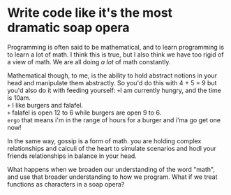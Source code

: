 <!-- TITLE: Math Programming And Gossip -->
<!-- SUBTITLE: They All the Same Thing -->

# Write code like it's the most dramatic soap opera

Programming is often said to be mathematical, and to learn programming is to learn a lot of math.
I think this is true, but I also think we have too rigid of a view of math.  We are all doing *a lot*
of math constantly.  

Mathematical though, to me, is the ability to hold abstract notions in your head and manipulate them
abstractly.  So you'd do this with 4 + 5 = 9 but you'd also do it with feeding yourself:
`+`I am currently hungry, and the time is 10am.  
`+` I like burgers and falafel.  
`+` falafel is open 12 to 6 while burgers are open 9 to 6.  
`ergo` that means i'm in the range of hours for a burger and i'ma go get one now!

In the same way, gossip is a form of math.  you are holding complex relationships and calculi of the heart
to simulate scenarios and hodl your friends relationships in balance in your head. 

What happens when we broaden our understanding of the word "math", and use that broader
understanding to how we program.  What if we treat functions as characters in a soap opera?
